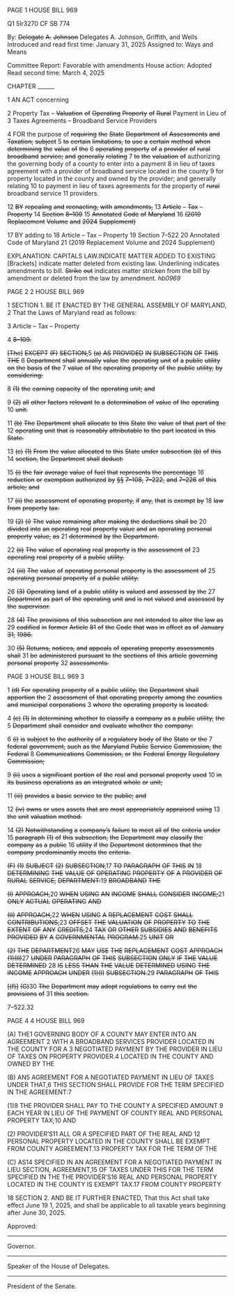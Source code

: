 PAGE 1
HOUSE BILL 969

Q1 5lr3270
CF SB 774

By: ~~Delegate~~ ~~A.~~ ~~Johnson~~ Delegates A. Johnson, Griffith, and Wells
Introduced and read first time: January 31, 2025
Assigned to: Ways and Means

Committee Report: Favorable with amendments
House action: Adopted
Read second time: March 4, 2025

CHAPTER ______

1 AN ACT concerning

2 Property Tax – ~~Valuation~~ ~~of~~ ~~Operating~~ ~~Property~~ ~~of~~ ~~Rural~~ Payment in Lieu of
3 Taxes Agreements – Broadband Service Providers

4 FOR the purpose of ~~requiring~~ ~~the~~ ~~State~~ ~~Department~~ ~~of~~ ~~Assessments~~ ~~and~~ ~~Taxation,~~ ~~subject~~
5 ~~to~~ ~~certain~~ ~~limitations,~~ ~~to~~ ~~use~~ ~~a~~ ~~certain~~ ~~method~~ ~~when~~ ~~determining~~ ~~the~~ ~~value~~ ~~of~~ ~~the~~
6 ~~operating~~ ~~property~~ ~~of~~ ~~a~~ ~~provider~~ ~~of~~ ~~rural~~ ~~broadband~~ ~~service;~~ ~~and~~ ~~generally~~ ~~relating~~
7 ~~to~~ ~~the~~ ~~valuation~~ ~~of~~ authorizing the governing body of a county to enter into a payment
8 in lieu of taxes agreement with a provider of broadband service located in the county
9 for property located in the county and owned by the provider; and generally relating
10 to payment in lieu of taxes agreements for the property of ~~rural~~ broadband service
11 providers.

12 ~~BY~~ ~~repealing~~ ~~and~~ ~~reenacting,~~ ~~with~~ ~~amendments,~~
13 ~~Article~~ ~~–~~ ~~Tax~~ ~~–~~ ~~Property~~
14 ~~Section~~ ~~8–109~~
15 ~~Annotated~~ ~~Code~~ ~~of~~ ~~Maryland~~
16 ~~(2019~~ ~~Replacement~~ ~~Volume~~ ~~and~~ ~~2024~~ ~~Supplement)~~

17 BY adding to
18 Article – Tax – Property
19 Section 7–522
20 Annotated Code of Maryland
21 (2019 Replacement Volume and 2024 Supplement)

EXPLANATION: CAPITALS LAW.INDICATE MATTER ADDED TO EXISTING
[Brackets] indicate matter deleted from existing law.
Underlining indicates amendments to bill.
~~Strike~~ ~~out~~ indicates matter stricken from the bill by amendment or deleted from the law by
amendment. *hb0969*

PAGE 2
2 HOUSE BILL 969

1 SECTION 1. BE IT ENACTED BY THE GENERAL ASSEMBLY OF MARYLAND,
2 That the Laws of Maryland read as follows:

3 Article – Tax – Property

4 ~~8–109.~~

~~[The]~~ ~~EXCEPT~~ ~~(F)~~ ~~SECTION,~~5 ~~(a)~~ ~~AS~~ ~~PROVIDED~~ ~~IN~~ ~~SUBSECTION~~ ~~OF~~ ~~THIS~~ ~~THE~~
6 ~~Department~~ ~~shall~~ ~~annually~~ ~~value~~ ~~the~~ ~~operating~~ ~~unit~~ ~~of~~ ~~a~~ ~~public~~ ~~utility~~ ~~on~~ ~~the~~ ~~basis~~ ~~of~~ ~~the~~
7 ~~value~~ ~~of~~ ~~the~~ ~~operating~~ ~~property~~ ~~of~~ ~~the~~ ~~public~~ ~~utility,~~ ~~by~~ ~~considering:~~

8 ~~(1)~~ ~~the~~ ~~earning~~ ~~capacity~~ ~~of~~ ~~the~~ ~~operating~~ ~~unit;~~ ~~and~~

9 ~~(2)~~ ~~all~~ ~~other~~ ~~factors~~ ~~relevant~~ ~~to~~ ~~a~~ ~~determination~~ ~~of~~ ~~value~~ ~~of~~ ~~the~~ ~~operating~~
10 ~~unit.~~

11 ~~(b)~~ ~~The~~ ~~Department~~ ~~shall~~ ~~allocate~~ ~~to~~ ~~this~~ ~~State~~ ~~the~~ ~~value~~ ~~of~~ ~~that~~ ~~part~~ ~~of~~ ~~the~~
12 ~~operating~~ ~~unit~~ ~~that~~ ~~is~~ ~~reasonably~~ ~~attributable~~ ~~to~~ ~~the~~ ~~part~~ ~~located~~ ~~in~~ ~~this~~ ~~State.~~

13 ~~(c)~~ ~~(1)~~ ~~From~~ ~~the~~ ~~value~~ ~~allocated~~ ~~to~~ ~~this~~ ~~State~~ ~~under~~ ~~subsection~~ ~~(b)~~ ~~of~~ ~~this~~
14 ~~section,~~ ~~the~~ ~~Department~~ ~~shall~~ ~~deduct:~~

15 ~~(i)~~ ~~the~~ ~~fair~~ ~~average~~ ~~value~~ ~~of~~ ~~fuel~~ ~~that~~ ~~represents~~ ~~the~~ ~~percentage~~
16 ~~reduction~~ ~~or~~ ~~exemption~~ ~~authorized~~ ~~by~~ ~~§§~~ ~~7–108,~~ ~~7–222,~~ ~~and~~ ~~7–226~~ ~~of~~ ~~this~~ ~~article;~~ ~~and~~

17 ~~(ii)~~ ~~the~~ ~~assessment~~ ~~of~~ ~~operating~~ ~~property,~~ ~~if~~ ~~any,~~ ~~that~~ ~~is~~ ~~exempt~~ ~~by~~
18 ~~law~~ ~~from~~ ~~property~~ ~~tax.~~

19 ~~(2)~~ ~~(i)~~ ~~The~~ ~~value~~ ~~remaining~~ ~~after~~ ~~making~~ ~~the~~ ~~deductions~~ ~~shall~~ ~~be~~
20 ~~divided~~ ~~into~~ ~~an~~ ~~operating~~ ~~real~~ ~~property~~ ~~value~~ ~~and~~ ~~an~~ ~~operating~~ ~~personal~~ ~~property~~ ~~value,~~ ~~as~~
21 ~~determined~~ ~~by~~ ~~the~~ ~~Department.~~

22 ~~(ii)~~ ~~The~~ ~~value~~ ~~of~~ ~~operating~~ ~~real~~ ~~property~~ ~~is~~ ~~the~~ ~~assessment~~ ~~of~~
23 ~~operating~~ ~~real~~ ~~property~~ ~~of~~ ~~a~~ ~~public~~ ~~utility.~~

24 ~~(iii)~~ ~~The~~ ~~value~~ ~~of~~ ~~operating~~ ~~personal~~ ~~property~~ ~~is~~ ~~the~~ ~~assessment~~ ~~of~~
25 ~~operating~~ ~~personal~~ ~~property~~ ~~of~~ ~~a~~ ~~public~~ ~~utility.~~

26 ~~(3)~~ ~~Operating~~ ~~land~~ ~~of~~ ~~a~~ ~~public~~ ~~utility~~ ~~is~~ ~~valued~~ ~~and~~ ~~assessed~~ ~~by~~ ~~the~~
27 ~~Department~~ ~~as~~ ~~part~~ ~~of~~ ~~the~~ ~~operating~~ ~~unit~~ ~~and~~ ~~is~~ ~~not~~ ~~valued~~ ~~and~~ ~~assessed~~ ~~by~~ ~~the~~ ~~supervisor.~~

28 ~~(4)~~ ~~The~~ ~~provisions~~ ~~of~~ ~~this~~ ~~subsection~~ ~~are~~ ~~not~~ ~~intended~~ ~~to~~ ~~alter~~ ~~the~~ ~~law~~ ~~as~~
29 ~~codified~~ ~~in~~ ~~former~~ ~~Article~~ ~~81~~ ~~of~~ ~~the~~ ~~Code~~ ~~that~~ ~~was~~ ~~in~~ ~~effect~~ ~~as~~ ~~of~~ ~~January~~ ~~31,~~ ~~1986.~~

30 ~~(5)~~ ~~Returns,~~ ~~notices,~~ ~~and~~ ~~appeals~~ ~~of~~ ~~operating~~ ~~property~~ ~~assessments~~ ~~shall~~
31 ~~be~~ ~~administered~~ ~~pursuant~~ ~~to~~ ~~the~~ ~~sections~~ ~~of~~ ~~this~~ ~~article~~ ~~governing~~ ~~personal~~ ~~property~~
32 ~~assessments.~~

PAGE 3
HOUSE BILL 969 3

1 ~~(d)~~ ~~For~~ ~~operating~~ ~~property~~ ~~of~~ ~~a~~ ~~public~~ ~~utility,~~ ~~the~~ ~~Department~~ ~~shall~~ ~~apportion~~ ~~the~~
2 ~~assessment~~ ~~of~~ ~~that~~ ~~operating~~ ~~property~~ ~~among~~ ~~the~~ ~~counties~~ ~~and~~ ~~municipal~~ ~~corporations~~
3 ~~where~~ ~~the~~ ~~operating~~ ~~property~~ ~~is~~ ~~located.~~

4 ~~(e)~~ ~~(1)~~ ~~In~~ ~~determining~~ ~~whether~~ ~~to~~ ~~classify~~ ~~a~~ ~~company~~ ~~as~~ ~~a~~ ~~public~~ ~~utility,~~ ~~the~~
5 ~~Department~~ ~~shall~~ ~~consider~~ ~~and~~ ~~evaluate~~ ~~whether~~ ~~the~~ ~~company:~~

6 ~~(i)~~ ~~is~~ ~~subject~~ ~~to~~ ~~the~~ ~~authority~~ ~~of~~ ~~a~~ ~~regulatory~~ ~~body~~ ~~of~~ ~~the~~ ~~State~~ ~~or~~ ~~the~~
7 ~~federal~~ ~~government,~~ ~~such~~ ~~as~~ ~~the~~ ~~Maryland~~ ~~Public~~ ~~Service~~ ~~Commission,~~ ~~the~~ ~~Federal~~
8 ~~Communications~~ ~~Commission,~~ ~~or~~ ~~the~~ ~~Federal~~ ~~Energy~~ ~~Regulatory~~ ~~Commission;~~

9 ~~(ii)~~ ~~uses~~ ~~a~~ ~~significant~~ ~~portion~~ ~~of~~ ~~the~~ ~~real~~ ~~and~~ ~~personal~~ ~~property~~ ~~used~~
10 ~~in~~ ~~its~~ ~~business~~ ~~operations~~ ~~as~~ ~~an~~ ~~integrated~~ ~~whole~~ ~~or~~ ~~unit;~~

11 ~~(iii)~~ ~~provides~~ ~~a~~ ~~basic~~ ~~service~~ ~~to~~ ~~the~~ ~~public;~~ ~~and~~

12 ~~(iv)~~ ~~owns~~ ~~or~~ ~~uses~~ ~~assets~~ ~~that~~ ~~are~~ ~~most~~ ~~appropriately~~ ~~appraised~~ ~~using~~
13 ~~the~~ ~~unit~~ ~~valuation~~ ~~method.~~

14 ~~(2)~~ ~~Notwithstanding~~ ~~a~~ ~~company’s~~ ~~failure~~ ~~to~~ ~~meet~~ ~~all~~ ~~of~~ ~~the~~ ~~criteria~~ ~~under~~
15 ~~paragraph~~ ~~(1)~~ ~~of~~ ~~this~~ ~~subsection,~~ ~~the~~ ~~Department~~ ~~may~~ ~~classify~~ ~~the~~ ~~company~~ ~~as~~ ~~a~~ ~~public~~
16 ~~utility~~ ~~if~~ ~~the~~ ~~Department~~ ~~determines~~ ~~that~~ ~~the~~ ~~company~~ ~~predominantly~~ ~~meets~~ ~~the~~ ~~criteria.~~

~~(F)~~ ~~(1)~~ ~~SUBJECT~~ ~~(2)~~ ~~SUBSECTION,~~17 ~~TO~~ ~~PARAGRAPH~~ ~~OF~~ ~~THIS~~ ~~IN~~
18 ~~DETERMINING~~ ~~THE~~ ~~VALUE~~ ~~OF~~ ~~OPERATING~~ ~~PROPERTY~~ ~~OF~~ ~~A~~ ~~PROVIDER~~ ~~OF~~ ~~RURAL~~
~~SERVICE,~~ ~~DEPARTMENT:~~19 ~~BROADBAND~~ ~~THE~~

~~(I)~~ ~~APPROACH,~~20 ~~WHEN~~ ~~USING~~ ~~AN~~ ~~INCOME~~ ~~SHALL~~ ~~CONSIDER~~
~~INCOME;~~21 ~~ONLY~~ ~~ACTUAL~~ ~~OPERATING~~ ~~AND~~

~~(II)~~ ~~APPROACH,~~22 ~~WHEN~~ ~~USING~~ ~~A~~ ~~REPLACEMENT~~ ~~COST~~ ~~SHALL~~
~~CONTRIBUTIONS,~~23 ~~OFFSET~~ ~~THE~~ ~~VALUATION~~ ~~OF~~ ~~PROPERTY~~ ~~TO~~ ~~THE~~ ~~EXTENT~~ ~~OF~~ ~~ANY~~
~~CREDITS,~~24 ~~TAX~~ ~~OR~~ ~~OTHER~~ ~~SUBSIDIES~~ ~~AND~~ ~~BENEFITS~~ ~~PROVIDED~~ ~~BY~~ ~~A~~ ~~GOVERNMENTAL~~
~~PROGRAM.~~25 ~~UNIT~~ ~~OR~~

~~(2)~~ ~~THE~~ ~~DEPARTMENT~~26 ~~MAY~~ ~~USE~~ ~~THE~~ ~~REPLACEMENT~~ ~~COST~~ ~~APPROACH~~
~~(1)(II)~~27 ~~UNDER~~ ~~PARAGRAPH~~ ~~OF~~ ~~THIS~~ ~~SUBSECTION~~ ~~ONLY~~ ~~IF~~ ~~THE~~ ~~VALUE~~ ~~DETERMINED~~
28 ~~IS~~ ~~LESS~~ ~~THAN~~ ~~THE~~ ~~VALUE~~ ~~DETERMINED~~ ~~USING~~ ~~THE~~ ~~INCOME~~ ~~APPROACH~~ ~~UNDER~~
~~(1)(I)~~ ~~SUBSECTION.~~29 ~~PARAGRAPH~~ ~~OF~~ ~~THIS~~

~~[(f)]~~ ~~(G)~~30 ~~The~~ ~~Department~~ ~~may~~ ~~adopt~~ ~~regulations~~ ~~to~~ ~~carry~~ ~~out~~ ~~the~~ ~~provisions~~ ~~of~~
31 ~~this~~ ~~section.~~

7–522.32

PAGE 4
4 HOUSE BILL 969

(A) THE1 GOVERNING BODY OF A COUNTY MAY ENTER INTO AN AGREEMENT
2 WITH A BROADBAND SERVICES PROVIDER LOCATED IN THE COUNTY FOR A
3 NEGOTIATED PAYMENT BY THE PROVIDER IN LIEU OF TAXES ON PROPERTY
PROVIDER.4 LOCATED IN THE COUNTY AND OWNED BY THE

(B) AN5 AGREEMENT FOR A NEGOTIATED PAYMENT IN LIEU OF TAXES UNDER
THAT,6 THIS SECTION SHALL PROVIDE FOR THE TERM SPECIFIED IN THE
AGREEMENT:7

(1)8 THE PROVIDER SHALL PAY TO THE COUNTY A SPECIFIED AMOUNT
9 EACH YEAR IN LIEU OF THE PAYMENT OF COUNTY REAL AND PERSONAL PROPERTY
TAX;10 AND

(2) PROVIDER’S11 ALL OR A SPECIFIED PART OF THE REAL AND
12 PERSONAL PROPERTY LOCATED IN THE COUNTY SHALL BE EXEMPT FROM COUNTY
AGREEMENT.13 PROPERTY TAX FOR THE TERM OF THE

(C) AS14 SPECIFIED IN AN AGREEMENT FOR A NEGOTIATED PAYMENT IN LIEU
SECTION, AGREEMENT,15 OF TAXES UNDER THIS FOR THE TERM SPECIFIED IN THE THE
PROVIDER’S16 REAL AND PERSONAL PROPERTY LOCATED IN THE COUNTY IS EXEMPT
TAX.17 FROM COUNTY PROPERTY

18 SECTION 2. AND BE IT FURTHER ENACTED, That this Act shall take effect June
19 1, 2025, and shall be applicable to all taxable years beginning after June 30, 2025.

Approved:

________________________________________________________________________________
Governor.

________________________________________________________________________________
Speaker of the House of Delegates.

________________________________________________________________________________
President of the Senate.